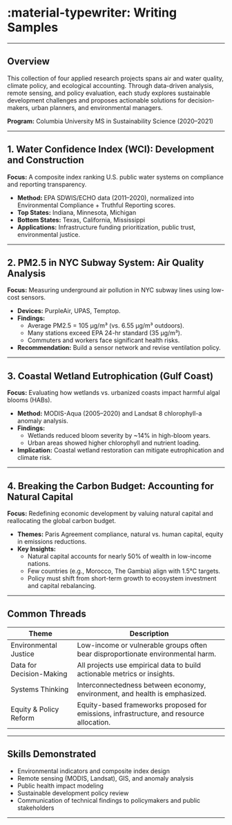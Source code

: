 # :material-typewriter: Writing Samples

---

## Overview  
This collection of four applied research projects spans air and water quality, climate policy, and ecological accounting. Through data-driven analysis, remote sensing, and policy evaluation, each study explores sustainable development challenges and proposes actionable solutions for decision-makers, urban planners, and environmental managers.

**Program:** Columbia University MS in Sustainability Science (2020–2021)  


---

## 1. **Water Confidence Index (WCI): Development and Construction**  
**Focus:** A composite index ranking U.S. public water systems on compliance and reporting transparency.

- **Method:** EPA SDWIS/ECHO data (2011–2020), normalized into Environmental Compliance + Truthful Reporting scores.
- **Top States:** Indiana, Minnesota, Michigan  
- **Bottom States:** Texas, California, Mississippi  
- **Applications:** Infrastructure funding prioritization, public trust, environmental justice.

---

## 2. **PM2.5 in NYC Subway System: Air Quality Analysis**  
**Focus:** Measuring underground air pollution in NYC subway lines using low-cost sensors.

- **Devices:** PurpleAir, UPAS, Temptop.
- **Findings:**
    - Average PM2.5 = 105 µg/m³ (vs. 6.55 µg/m³ outdoors).
    - Many stations exceed EPA 24-hr standard (35 µg/m³).
    - Commuters and workers face significant health risks.
- **Recommendation:** Build a sensor network and revise ventilation policy.

---

## 3. **Coastal Wetland Eutrophication (Gulf Coast)**  
**Focus:** Evaluating how wetlands vs. urbanized coasts impact harmful algal blooms (HABs).

- **Method:** MODIS-Aqua (2005–2020) and Landsat 8 chlorophyll-a anomaly analysis.
- **Findings:**
    - Wetlands reduced bloom severity by ~14% in high-bloom years.
    - Urban areas showed higher chlorophyll and nutrient loading.
- **Implication:** Coastal wetland restoration can mitigate eutrophication and climate risk.

---

## 4. **Breaking the Carbon Budget: Accounting for Natural Capital**  
**Focus:** Redefining economic development by valuing natural capital and reallocating the global carbon budget.

- **Themes:** Paris Agreement compliance, natural vs. human capital, equity in emissions reductions.
- **Key Insights:**
    - Natural capital accounts for nearly 50% of wealth in low-income nations.
    - Few countries (e.g., Morocco, The Gambia) align with 1.5°C targets.
    - Policy must shift from short-term growth to ecosystem investment and capital rebalancing.

---

## Common Threads

| Theme                 | Description                                                                 |
|----------------------|-----------------------------------------------------------------------------|
| Environmental Justice| Low-income or vulnerable groups often bear disproportionate environmental harm. |
| Data for Decision-Making | All projects use empirical data to build actionable metrics or insights.    |
| Systems Thinking     | Interconnectedness between economy, environment, and health is emphasized.  |
| Equity & Policy Reform| Equity-based frameworks proposed for emissions, infrastructure, and resource allocation. |

---

## Skills Demonstrated  
- Environmental indicators and composite index design  
- Remote sensing (MODIS, Landsat), GIS, and anomaly analysis  
- Public health impact modeling  
- Sustainable development policy review  
- Communication of technical findings to policymakers and public stakeholders

---
